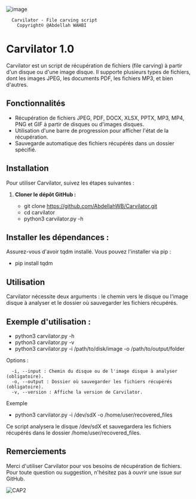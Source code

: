 ![image](https://github.com/AbdellahWB/Carvilator/assets/99265207/ab32cbb3-7b5f-4fb0-ba54-3d673ad42b80)

      
      Carvilator - File carving script 
        Copyright© @Abdellah WAHBI                         
# Carvilator 1.0

Carvilator est un script de récupération de fichiers (file carving) à partir d'un disque ou d'une image disque. Il supporte plusieurs types de fichiers, dont les images JPEG, les documents PDF, les fichiers MP3, et bien d'autres.

## Fonctionnalités

- Récupération de fichiers JPEG, PDF, DOCX, XLSX, PPTX, MP3, MP4, PNG et GIF à partir de disques ou d'images disques.
- Utilisation d'une barre de progression pour afficher l'état de la récupération.
- Sauvegarde automatique des fichiers récupérés dans un dossier spécifié.

## Installation

Pour utiliser Carvilator, suivez les étapes suivantes :

1. **Cloner le dépôt GitHub :**

   - git clone https://github.com/AbdellahWB/Carvilator.git
   - cd carvilator
   - python3 carvilator.py -h
  
  ## Installer les dépendances :

Assurez-vous d'avoir tqdm installé. Vous pouvez l'installer via pip :

   - pip install tqdm
     
## Utilisation

Carvilator nécessite deux arguments : le chemin vers le disque ou l'image disque à analyser et le dossier où sauvegarder les fichiers récupérés.

## Exemple d'utilisation :
   - python3 carvilator.py -h
   - python3 carvilator.py -v
   - python3 carvilator.py -i /path/to/disk/image -o /path/to/output/folder
     
Options :

      -i, --input : Chemin du disque ou de l'image disque à analyser (obligatoire).
      -o, --output : Dossier où sauvegarder les fichiers récupérés (obligatoire).
      -v, --version : Affiche la version de Carvilator.
   
Exemple

   - python3 carvilator.py -i /dev/sdX -o /home/user/recovered_files
     
Ce script analysera le disque /dev/sdX et sauvegardera les fichiers récupérés dans le dossier /home/user/recovered_files.

## Remerciements
Merci d'utiliser Carvilator pour vos besoins de récupération de fichiers. Pour toute question ou suggestion, n'hésitez pas à ouvrir une issue sur GitHub.

![CAP2](https://github.com/AbdellahWB/Carvilator/assets/99265207/f2368989-94b7-43ae-9249-64220945cc00)

